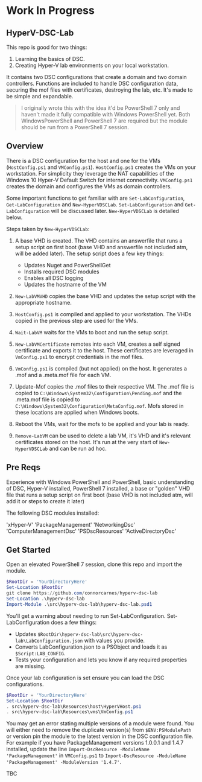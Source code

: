 # Work In Progress
## HyperV-DSC-Lab

This repo is good for two things:

1. Learning the basics of DSC.
2. Creating Hyper-V lab environments on your local workstation.

It contains two DSC configurations that create a domain and two domain controllers. Functions are included to handle DSC configuration data, securing the mof files with certificates, destroying the lab, etc. It's made to be simple and expandable.

>I originally wrote this with the idea it'd be PowerShell 7 only and haven't made it fully compatible with Windows PowerShell yet. Both WindowsPowerShell and PowerShell 7 are required but the module should be run from a PowerShell 7 session.

## Overview

There is a DSC configuration for the host and one for the VMs (`HostConfig.ps1` and `VMConfig.ps1`). `HostConfig.ps1` creates the VMs on your workstation. For simplicity they leverage the NAT capabilities of the Windows 10 Hyper-V Default Switch for internet connectivity. `VMConfig.ps1` creates the domain and configures the VMs as domain controllers.

Some important functions to get familiar with are `Set-LabConfiguration`, `Get-LabConfiguration` and `New-HyperVDSCLab`. `Set-LabConfiguration` and `Get-LabConfiguration` will be discussed later. `New-HyperVDSCLab` is detailed below.

Steps taken by `New-HyperVDSCLab`:

1. A base VHD is created. The VHD contains an answerfile that runs a setup script on first boot (base VHD and answerfile not included atm, will be added later). The setup script does a few key things:

    - Updates Nuget and PowerShellGet
    - Installs required DSC modules
    - Enables all DSC logging
    - Updates the hostname of the VM

2. `New-LabVMVHD` copies the base VHD and updates the setup script with the appropriate hostname.

3. `HostConfig.ps1` is compiled and applied to your workstation. The VHDs copied in the previous step are used for the VMs.

4. `Wait-LabVM` waits for the VMs to boot and run the setup script.

5. `New-LabVMCertificate` remotes into each VM, creates a self signed certificate and exports it to the host. These certificates are leveraged in `VmConfig.ps1` to encrypt credentials in the mof files.

6. `VmConfig.ps1` is compiled (but not applied) on the host. It generates a .mof and a .meta.mof file for each VM.

7. Update-Mof copies the .mof files to their respective VM. The .mof file is copied to `C:\Windows\System32\Configuration\Pending.mof` and the .meta.mof file is copied to `C:\Windows\System32\Configuration\MetaConfig.mof`. Mofs stored in these locations are applied when Windows boots.

8. Reboot the VMs, wait for the mofs to be applied and your lab is ready.

9. `Remove-LabVM` can be used to delete a lab VM, it's VHD and it's relevant certificates stored on the host. It's run at the very start of `New-HyperVDSCLab` and can be run ad hoc.

## Pre Reqs

Experience with Windows PowerShell and PowerShell, basic understanding of DSC, Hyper-V installed, PowerShell 7 installed, a base or "golden" VHD file that runs a setup script on first boot (base VHD is not included atm, will add it or steps to create it later)

The following DSC modules installed:

'xHyper-V'
'PackageManagement'
'NetworkingDsc'
'ComputerManagementDsc'
'PSDscResources'
'ActiveDirectoryDsc'

## Get Started

Open an elevated PowerShell 7 session, clone this repo and import the module.

```PowerShell
$RootDir = 'YourDirectoryHere'
Set-Location $RootDir
git clone https://github.com/connorcarnes/hyperv-dsc-lab
Set-Location .\hyperv-dsc-lab
Import-Module .\src\hyperv-dsc-lab\hyperv-dsc-lab.psd1
```

You'll get a warning about needing to run Set-LabConfiguration. Set-LabConfiguration does a few things:

- Updates `$RootDir\hyperv-dsc-lab\src\hyperv-dsc-lab\LabConfiguration.json` with values you provide.
- Converts LabConfiguration.json to a PSObject and loads it as `$Script:LAB_CONFIG`.
- Tests your configuration and lets you know if any required properties are missing.

Once your lab configuration is set ensure you can load the DSC configurations.

```PowerShell
$RootDir = 'YourDirectoryHere'
Set-Location $RootDir
. src\hyperv-dsc-lab\Resources\host\HyperVHost.ps1
. src\hyperv-dsc-lab\Resources\vms\VmConfig.ps1
```

You may get an error stating multiple versions of a module were found. You will either need to remove the duplicate version(s) from `$ENV:PSModulePath` or version pin the module to the latest version in the DSC configuration file. For example if you have PackageManagement versions 1.0.0.1 and 1.4.7 installed, update the line `Import-DscResource -ModuleName 'PackageManagement'` in `VMConfig.ps1` to `Import-DscResource -ModuleName 'PackageManagement' -ModuleVersion '1.4.7'`.

TBC